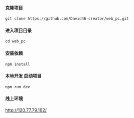 #### 克隆项目

`git clone https://github.com/David46-creator/web_pc.git`

#### 进入项目目录

`cd web_pc`

#### 安装依赖

`npm install`

#### 本地开发 启动项目

`npm run dev`

#### 线上环境

http://120.77.79.162/
